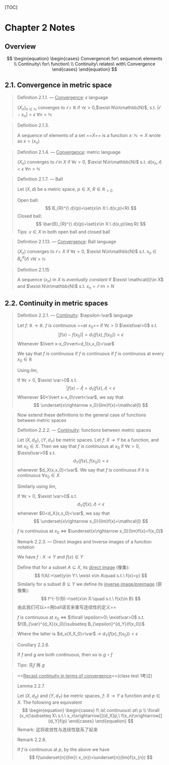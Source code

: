 [TOC]

# Chapter 2 Notes

## Overview

$$
\begin{equation}
    \begin{cases}
     Convergence\ for\ sequence\ elements  \\
     Continuity\ for\ function\  \\
     Continuity\ relates\ with\ Convergence
    \end{cases}
\end{equation}
$$

## 2.1. Convergence in metric space

> Definition 2.1.1. — <u>Convergence</u>: $\epsilon$ language
>
> $(X_{n})_{n\in \mathbb{N}}$ converges to $\mathcal{l}\in\mathbb{R}$ if $\forall \epsilon >0$,$\exist N\in\mathbb{N}$, s.t. $\lvert \mathcal{l}-x_{n}\rvert <\epsilon$  $\forall n>\mathbb{N}$

> Definition 2.1.3. 
>
> A sequence of elements of a set ==$X$== is a function $x:\ \mathbb{N}\rightarrow X$ wrote as $x=(x_{n})$

> Definition 2.1.4. — <u>Convergence</u>: metric language
>
> $(X_{n})$ converges to $\mathcal{l}$ in $X$ if $\forall \epsilon>0$, $\exist N\in\mathbb{N}$ s.t. $d(x_{n},\mathcal{l})<\epsilon$ $\forall n>\mathbb{N}$

> Definition 2.1.7. — Ball
>
> Let $(X,d)$ be a metric space, $p\in X$, $R\in\mathbb{R}_{>0}$
>
> Open ball:
> $$
> B_{R}^{\ d}(p)=\set{x\in X:\ d(x,p)<R}
> $$
> Closed ball:
> $$
> \bar{B}_{R}^{\ d}(p)=\set{x\in X:\ d(x,p)\leq R}
> $$
>  Tips: $x\in X$ in both open ball and closed ball

> Definition 2.1.13. — <u>Convergence</u>: Ball language
>
> $(X_{n})$ converges to $\mathcal{l}\in X$ if $\forall \epsilon>0$, $\exist N\in\mathbb{N}$  s.t. $x_{n}\in B_{\epsilon}^{d}(\mathcal{l})$ $\forall N>\mathbb{N}$

> Definition 2.1.15
>
> A sequence $(x_{n})$ in $X$ is *eventually constant* if $\exist \mathcal{l}\in X$ and $\exist N\in\mathbb{N}$ s.t. $x_{n}=\mathcal{l}$ $\forall n>N$

## 2.2. Continuity in metric spaces

> Definition 2.2.1. — <u>Continuity</u>:  $\epsilon-\var$  language
>
> Let $f:\ \mathbb{R}\rightarrow\mathbb{R}$. $f$ is continuous ==at $x_{0}$== if $\forall \epsilon>0$ $\exist\var>0$ s.t.
> $$
> \lvert f(x)-f(x_{0})\rvert=d_{1}(f(x),f(x_{0}))<\epsilon
> $$
> Whenever $\lvert x-x_0\rvert=d_1(x,x_0)<\var$
>
> We say that $f$ is continuous if $f$ is continuous if $f$ is continuous at every $x_0\in\mathbb{R}$
>
> 
>
> Using $lim$,
>
> If $\forall \epsilon>0$, $\exist \var>0$ s.t. 
> $$
> \lvert f(x)-\mathcal{l}\rvert=d_1(f(x),\mathcal{l})<\epsilon
> $$
> Whenever $0<\lvert x-x_0\rvert<\var$, we say that 
> $$
> \underset{x\rightarrow x_0}{lim}f(x)=\mathcal{l}
> $$

> Now extend these definitions to the general case of functions between metric spaces
>
> Definition 2.2.2. — <u>Continuity</u>: functions between metric spaces
>
> Let $(X,d_X)$, $(Y,d_Y)$ be metric spaces. Let $f:\ X\rightarrow Y$ be a function, and let $x_0\in X$. Then we say that $f$ is continuous at $x_0$ if $\forall \epsilon>0$, $\exist\var>0$ s.t.
> $$
> d_Y(f(x),f(x_0))<\epsilon
> $$
> whenever $d_X(x,x_0)<\var$. We say that $f$ is continuous if it is continuous $\forall x_0\in X$ 
>
> Similarly using $lim$,
>
> If $\forall \epsilon>0$, $\exist \var>0$ s.t.
> $$
> d_Y(f(x),\mathcal{l})<\epsilon
> $$
> whenever $0<d_X(x,x_0)<\var$, we say that 
> $$
> \underset{x\rightarrow x_0}{lim}f(x)=\mathcal{l}
> $$

> $f$ is continuous at $x_0$ $\iff$ $\underset{x\rightarrow x_0}{lim}f(x)=f(x_0)$ 

> Remark 2.2.3. — Direct images and Inverse images of a function notation
>
> We have $f: X\rightarrow Y$ and $f(x)\in Y$
>
> Define that for a subset $A\subseteq X$, its <u>direct image</u> (像集):
> $$
> f(A):=\set{y\in Y:\ \exist x\in A\quad s.t.\ f(x)=y}
> $$
> Similarly for a subset $B\subseteq Y$ we define its <u>inverse image/preimage</u> (原像集):
> $$
> f^{-1}(B):=\set{x\in X:\quad s.t.\ f(x)\in B}
> $$
> 由此我们可以==用ball语言来重写连续性的定义==
>
> $f$ is continuous at $x_0$ $\iff$ $\forall \epsilon>0\ \exist\var>0$ s.t. $f(B_{\var}^{d_X}(x_0))\subseteq B_{\epsilon}^{d_Y}(f(x_0))$ 
>
> Where the latter is $d_x(X,X_0)<\var$  $\rightarrow$  $d_Y(f(x),f(x_0))<\epsilon$ 

> Corollary 2.2.6.
>
> If $f$ and $g$ are both continuous, then so is $g\circ f$ 
>
> Tips: 先$f$ 再 $g$

> ==<u>Recast continuity in terms of convergence</u>==(class test 1考过)
>
> Lemma 2.2.7.
>
> Let $(X,d_X)$ and $(Y,d_Y)$ be metric spaces, $f:\ X\rightarrow Y$ a function and $p\in X$. The following are equivalent
> $$
> \begin{equation}
>   \begin{cases}
>     f\ is\ continuous\ at\ p \\
>     \forall (x_n)\subseteq X\ s.t.\ x_n\xrightarrow[]{d_X}p,\ f(x_n)\xrightarrow[]{d_Y}f(p)
>   \end{cases}
> \end{equation}
> $$
> Remark: 这将收敛性与连续性联系了起来

> Remark 2.2.8.
>
> If $f$ is continuous at $p$, by the above we have 
> $$
> f(\underset{n}{lim}\ x_{n})=\underset{n}{lim}f(x_{n})
> $$

